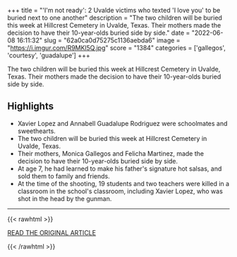 +++
title = "'I'm not ready': 2 Uvalde victims who texted 'I love you' to be buried next to one another"
description = "The two children will be buried this week at Hillcrest Cemetery in Uvalde, Texas. Their mothers made the decision to have their 10-year-olds buried side by side."
date = "2022-06-08 16:11:32"
slug = "62a0ca0d75275c1136aebda6"
image = "https://i.imgur.com/R9MKl5Q.jpg"
score = "1384"
categories = ['gallegos', 'courtesy', 'guadalupe']
+++

The two children will be buried this week at Hillcrest Cemetery in Uvalde, Texas. Their mothers made the decision to have their 10-year-olds buried side by side.

## Highlights

- Xavier Lopez and Annabell Guadalupe Rodriguez were schoolmates and sweethearts.
- The two children will be buried this week at Hillcrest Cemetery in Uvalde, Texas.
- Their mothers, Monica Gallegos and Felicha Martinez, made the decision to have their 10-year-olds buried side by side.
- At age 7, he had learned to make his father's signature hot salsas, and sold them to family and friends.
- At the time of the shooting, 19 students and two teachers were killed in a classroom in the school's classroom, including Xavier Lopez, who was shot in the head by the gunman.

---

{{< rawhtml >}}
  <p class="article-category">
    <a target="_blank" href="https://abcnews.go.com/GMA/News/im-ready-uvalde-victims-texted-love-buried/story?id=85208670">READ THE ORIGINAL ARTICLE</a>
  </p>
{{< /rawhtml >}}
